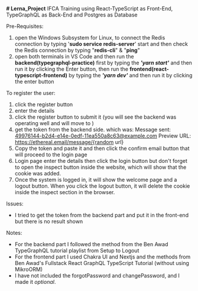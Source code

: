 **# Lerna_Project**
IFCA Training using React-TypeScript as Front-End, TypeGraphQL as Back-End and Postgres as Database

Pre-Requisites:
1. open the Windows Subsystem for Linux, to connect the Redis connection by typing '**sudo service redis-server**' start and then check the Redis connection by typing "**redis-cli**" & "**ping**"
2. open both terminals in VS Code and then run the **backend(typegraphql-practice)** first by typing the _**'yarn start'**_ and then run it by clicking the Enter button, then run the **frontend(react-typescript-frontend)** by typing the _**'yarn dev'**_ and then run it by clicking the enter button

To register the user:
1. click the register button
2. enter the details
3. click the register button to submit it (you will see the backend was operating well and will move to )
4. get the token from the backend side. which was: 
    Message sent: <49976144-b2d4-e14e-0edf-11ea550a8c63@example.com>
    Preview URL: https://ethereal.email/message/{random url}
5. Copy the token and paste it and then click the confirm email button that will proceed to the login page
6. Login page enter the details then click the login button but don't forget to open the inspect button inside the website, which will show that the cookie was added.
7. Once the system is logged in, it will show the welcome page and a logout button. When you click the logout button, it will delete the cookie inside the inspect section in the browser.

Issues:
- I tried to get the token from the backend part and put it in the front-end but there is no result shown

Notes:
- For the backend part I followed the method from the Ben Awad TypeGraphQL tutorial playlist from Setup to Logout
- For the frontend part I used Chakra UI and Nextjs and the methods from Ben Awad's Fullstack React GraphQL TypeScript Tutorial (without using MikroORM)
- I have not included the forgotPassword and changePassword, and I made it _optional_.
